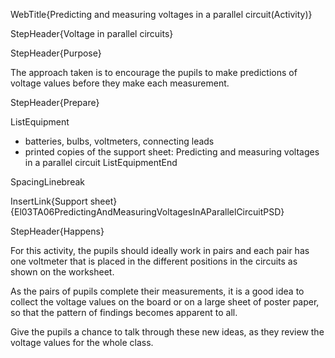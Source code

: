 WebTitle{Predicting and measuring voltages in a parallel circuit(Activity)}

StepHeader{Voltage in parallel circuits}

StepHeader{Purpose}

The approach taken is to encourage the pupils to make predictions of voltage values before they make each measurement.

StepHeader{Prepare}

ListEquipment
- batteries, bulbs, voltmeters, connecting leads
- printed copies of the support sheet: Predicting and measuring voltages in a parallel circuit
ListEquipmentEnd

SpacingLinebreak

InsertLink{Support sheet}{El03TA06PredictingAndMeasuringVoltagesInAParallelCircuitPSD}

StepHeader{Happens}

For this activity, the pupils should ideally work in pairs and each pair has one voltmeter that is placed in the different positions in the circuits as shown on the worksheet.

As the pairs of pupils complete their measurements, it is a good idea to collect the voltage values on the board or on a large sheet of poster paper, so that the pattern of findings becomes apparent to all.

Give the pupils a chance to talk through these new ideas, as they review the voltage values for the whole class.
